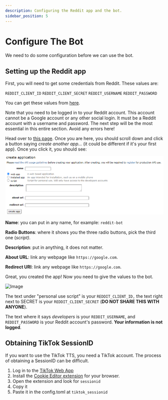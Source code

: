 ```yaml
---
description: Configuring the Reddit app and the bot.
sidebar_position: 5
---
```


# Configure The Bot
We need to do some configuration before we can use the bot.

## Setting up the Reddit app

First, you will need to get some credentials from Reddit. These values are:

`REDDIT_CLIENT_ID` `REDDIT_CLIENT_SECRET` `REDDIT_USERNAME` `REDDIT_PASSWORD`

You can get these values from [here](https://www.reddit.com/prefs/apps). 

Note that you need to be logged in to your Reddit account. 
This account cannot be a Google account or any other social login. 
It must be a Reddit account with a username and password.
The next step will be the most essential in this entire section. Avoid any errors here!

Head over to <a href="https://www.reddit.com/prefs/apps">this page</a>. Once you are here, you should scroll down and click a button saying _create another app..._ (it could be different if it's your first app). Once you click it, you should see:

![reddit](<.gitbook/assets/create-application.png>)

**Name**: you can put in any name, for example: `reddit-bot`

**Radio Buttons**: where it shows you the three radio buttons, pick the third one (_script)_.

**Description**: put in anything, it does not matter.

**About URL**: link any webpage like `https://google.com`.

**Redirect URI**: link any webpage like `https://google.com`.

Great, you created the app! Now you need to give the values to the bot.

![Image](https://user-images.githubusercontent.com/66544866/173240642-af00257e-4414-4a57-a3be-24443ee7c29f.png)

The text under "personal use script" is your `REDDIT_CLIENT_ID,` the text right next to SECRET is your `REDDIT_CLIENT_SECRET` (**DO NOT SHARE THIS WITH ANYONE**).

The text where it says _developers_ is your `REDDIT_USERNAME`, and `REDDIT_PASSWORD` is your Reddit account's password. **Your information is not logged**.

## Obtaining TikTok SessionID
If you want to use the TikTok TTS, you need a TikTok account. The process of obtaining a SessionID can be difficult. 

1. Log in to the [TikTok Web App](https://tiktok.com)
2. Install the [Cookie Editor extension](https://cookie-editor.cgagnier.ca/) for your browser.
3. Open the extension and look for `sessionid`
4. Copy it
5. Paste it in the config.toml at `tiktok_sessionid`
